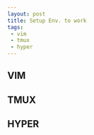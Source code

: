 ```yaml
---
layout: post
title: Setup Env. to work   
tags: 
 - vim
 - tmux
 - hyper
---
```


## VIM  
## TMUX  
## HYPER  

